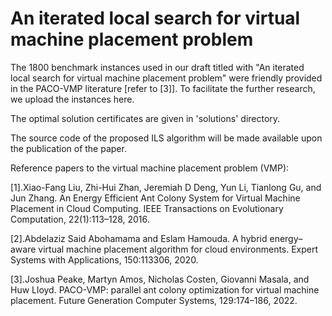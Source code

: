 # An iterated local search for virtual machine placement problem

The 1800 benchmark instances used in our draft titled with "An iterated local search for virtual machine placement problem" were friendly provided in the PACO-VMP literature [refer to [3]]. To facilitate the further research, we upload the instances here. 

The optimal solution certificates are given in 'solutions' directory.

The source code of the proposed ILS algorithm will be made available upon the publication of the paper.

Reference papers to the virtual machine placement problem (VMP):

[1].Xiao-Fang Liu, Zhi-Hui Zhan, Jeremiah D Deng, Yun Li, Tianlong Gu, and Jun Zhang. An Energy Efficient Ant Colony System for Virtual Machine Placement in Cloud Computing.
IEEE Transactions on Evolutionary Computation, 22(1):113–128, 2016.

[2].Abdelaziz Said Abohamama and Eslam Hamouda. A hybrid energy–aware virtual machine placement algorithm for cloud environments. Expert Systems with Applications, 150:113306, 2020.

[3].Joshua Peake, Martyn Amos, Nicholas Costen, Giovanni Masala, and Huw Lloyd. PACO-VMP: parallel ant colony optimization for virtual machine placement. Future Generation Computer Systems, 129:174–186, 2022.


